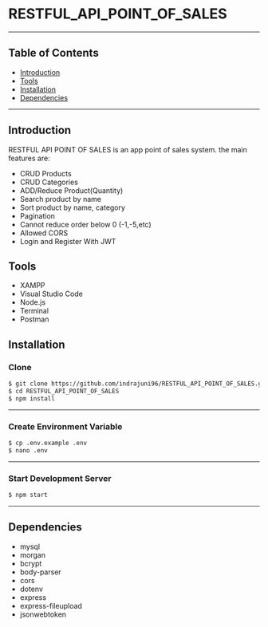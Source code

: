 # RESTFUL_API_POINT_OF_SALES

---
## Table of Contents
- [Introduction](#Introduction)
- [Tools](#Tools)
- [Installation](#Installation)
- [Dependencies](#Dependencies)
---

## Introduction
RESTFUL API POINT OF SALES is an app point of sales system. the main features are: 
- CRUD Products
- CRUD Categories
- ADD/Reduce Product(Quantity)
- Search product by name
- Sort product by name, category
- Pagination
- Cannot reduce order below 0 (-1,-5,etc)
- Allowed CORS
- Login and Register With JWT

## Tools
- XAMPP
- Visual Studio Code
- Node.js
- Terminal
- Postman

## Installation

### Clone
```bash
$ git clone https://github.com/indrajuni96/RESTFUL_API_POINT_OF_SALES.git
$ cd RESTFUL_API_POINT_OF_SALES
$ npm install
```
---

### Create Environment Variable
```bash
$ cp .env.example .env
$ nano .env
```
---
### Start Development Server
```bash
$ npm start
```
---

## Dependencies
- mysql
- morgan
- bcrypt
- body-parser
- cors
- dotenv
- express
- express-fileupload
- jsonwebtoken